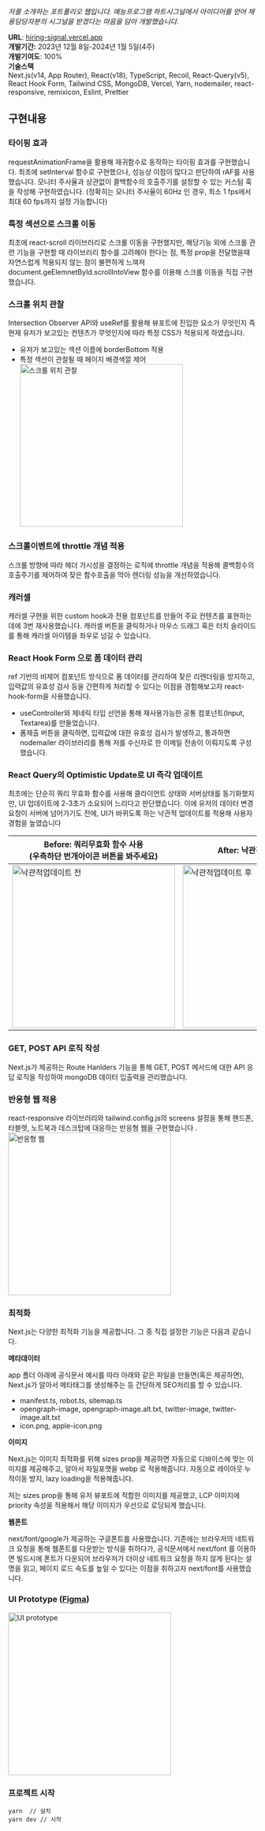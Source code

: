_저를 소개하는 포트폴리오 웹입니다. 예능프로그램 하트시그널에서 아이디어를 얻어 채용담당자분의 시그널을 받겠다는 마음을 담아 개발했습니다._

**URL**: [hiring-signal.vercel.app](http://hiring-signal.vercel.app/)
<br/>
**개발기간:** 2023년 12월 8일-2024년 1월 5일(4주)
<br/>
**개발기여도**: 100%
<br/>
**기술스택**
<br/>
Next.js(v14, App Router), React(v18), TypeScript, Recoil, React-Query(v5), React Hook Form, Tailwind CSS, MongoDB, Vercel, Yarn, nodemailer, react-responsive, remixicon, Eslint, Prettier

## 구현내용

### 타이핑 효과

requestAnimationFrame을 활용해 재귀함수로 동작하는 타이핑 효과를 구현했습니다. 최초에 setInterval 함수로 구현했으나, 성능상 이점이 많다고 판단하여 rAF를 사용했습니다. 모니터 주사율과 상관없이 콜백함수의 호출주기를 설정할 수 있는 커스텀 훅을 작성해 구현하였습니다. (정확히는 모니터 주사율이 60Hz 인 경우, 최소 1 fps에서 최대 60 fps까지 설정 가능합니다)

### 특정 섹션으로 스크롤 이동

최초에 react-scroll 라이브러리로 스크롤 이동을 구현했지만, 해당기능 외에 스크롤 관련 기능을 구현할 때 라이브러리 함수를 고려해야 한다는 점, 특정 prop을 전달했을때 자연스럽게 적용되지 않는 점이 불편하게 느껴져 document.geElemnetById.scrollIntoView 함수를 이용해 스크롤 이동을 직접 구현했습니다.

### 스크롤 위치 관찰

Intersection Observer API와 useRef를 활용해 뷰포트에 진입한 요소가 무엇인지 즉 현재 유저가 보고있는 컨텐츠가 무엇인지에 따라 특정 CSS가 적용되게 하였습니다.

- 유저가 보고있는 섹션 이름에 borderBottom 적용
- 특정 섹션이 관찰될 때 페이지 배경색깔 제어
  <img width="330" alt="스크롤 위치 관찰" src="https://github.com/Moondoyeon/hiring_signal/assets/102936206/f9257946-4fb3-4f62-8814-413cab4d5cad">

### 스크롤이벤트에 throttle 개념 적용

스크롤 방향에 따라 헤더 가시성을 결정하는 로직에 throttle 개념을 적용해 콜백함수의 호출주기를 제어하여 잦은 함수호출을 막아 렌더링 성능을 개선하였습니다.

### 캐러셀

캐러셀 구현을 위한 custom hook과 전용 컴포넌트를 만들어 주요 컨텐츠를 표현하는 데에 3번 재사용했습니다. 캐러셀 버튼을 클릭하거나 마우스 드래그 혹은 터치 슬라이드를 통해 캐러셀 아이템을 좌우로 넘길 수 있습니다.

### React Hook Form 으로 폼 데이터 관리

ref 기반의 비제어 컴포넌트 방식으로 폼 데이터를 관리하여 잦은 리렌더링을 방지하고, 입력값의 유효성 검사 등을 간편하게 처리할 수 있다는 이점을 경험해보고자 react-hook-form을 사용했습니다.

- useController와 제네릭 타입 선언을 통해 재사용가능한 공통 컴포넌트(Input, Textarea)를 만들었습니다.
- 폼제출 버튼을 클릭하면, 입력값에 대한 유효성 검사가 발생하고, 통과하면 nodemailer 라이브러리를 통해 저를 수신자로 한 이메일 전송이 이뤄지도록 구성했습니다.

### React Query의 Optimistic Update로 UI 즉각 업데이트

최초에는 단순히 쿼리 무효화 함수를 사용해 클라이언트 상태와 서버상태를 동기화했지만, UI 업데이트에 2-3초가 소요되어 느리다고 판단했습니다. 이에 유저의 데이터 변경 요청이 서버에 넘어가기도 전에, UI가 바뀌도록 하는 낙관적 업데이트를 적용해 사용자 경험을 높였습니다

| Before: 쿼리무효화 함수 사용<br/>(우측하단 번개아이콘 버튼을 봐주세요)                                                                            | After: 낙관적 업데이트 적용                                                                                                                       |
| ------------------------------------------------------------------------------------------------------------------------------------------------- | ------------------------------------------------------------------------------------------------------------------------------------------------- |
| <img width="330" alt="낙관적업데이트 전" src="https://github.com/Moondoyeon/hiring_signal/assets/102936206/09f9974d-e567-4860-8445-59290161b363"> | <img width="330" alt="낙관적업데이트 후" src="https://github.com/Moondoyeon/hiring_signal/assets/102936206/b36f9f0e-db98-4d0e-b775-c2d4bf910f7b"> |

### GET, POST API 로직 작성

Next.js가 제공하는 Route Hanlders 기능을 통해 GET, POST 메서드에 대한 API 응답 로직을 작성하여 mongoDB 데이터 입출력을 관리했습니다.

### 반응형 웹 적용

react-responsive 라이브러리와 tailwind.config.js의 screens 설정을 통해 핸드폰, 타블렛, 노트북과 데스크탑에 대응하는 반응형 웹을 구현했습니다 .
<img width="330" alt="반응형 웹" src="https://github.com/Moondoyeon/hiring_signal/assets/102936206/7caeb11e-6f61-442b-8ec9-b68d460f4c7b">

### 최적화

Next.js는 다양한 최적화 기능을 제공합니다. 그 중 직접 설정한 기능은 다음과 같습니다.

**메타데이터**

app 폴더 아래에 공식문서 예시를 따라 아래와 같은 파일을 만들면(혹은 제공하면), Next.js가 알아서 메타태그를 생성해주는 등 간단하게 SEO처리를 할 수 있습니다.

- manifest.ts, robot.ts, sitemap.ts
- opengraph-image, opengraph-image.alt.txt, twitter-image, twitter-image.alt.txt
- icon.png, apple-icon.png

**이미지**

Next.js는 이미지 최적화를 위해 sizes prop을 제공하면 자동으로 디바이스에 맞는 이미지를 제공해주고, 알아서 파일포맷을 webp 로 적용해줍니다. 자동으로 레이아웃 누적이동 방지, lazy loading을 적용해줍니다.

저는 sizes prop을 통해 유저 뷰포트에 적합한 이미지를 제공했고, LCP 이미지에 priority 속성을 적용해서 해당 이미지가 우선으로 로딩되게 했습니다.

**웹폰트**

next/font/google가 제공하는 구글폰트를 사용했습니다. 기존에는 브라우저의 네트워크 요청을 통해 웹폰트를 다운받는 방식을 취하다가, 공식문서에서 next/font 를 이용하면 빌드시에 폰트가 다운되어 브라우저가 더이상 네트워크 요청을 하지 않게 된다는 설명을 읽고, 페이지 로드 속도를 높일 수 있다는 이점을 취하고자 next/font를 사용했습니다.

### UI Prototype ([Figma](https://www.figma.com/file/W8NbFXZV9rpYsQhhi3PWjJ/%EC%B1%84%EC%9A%A9%EC%8B%9C%EA%B7%B8%EB%84%90?type=design&node-id=0-1&mode=design&t=GzOjsb9hdM3X7BEx-0))

<img width="330" alt="UI prototype" src="https://github.com/Moondoyeon/hiring_signal/assets/102936206/762fe399-7e8f-49ea-82f7-d357ff40ccc9">

### 프로젝트 시작

```
yarn  // 설치
yarn dev // 시작
```
